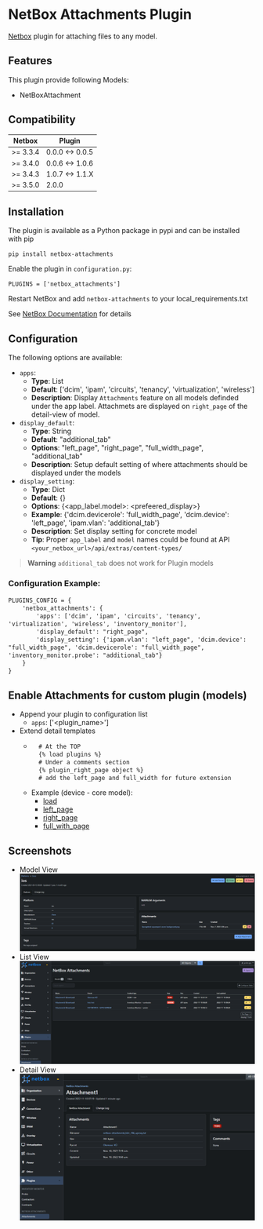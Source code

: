 # NetBox Attachments Plugin

[Netbox](https://github.com/netbox-community/netbox) plugin for attaching files to any model.

## Features

This plugin provide following Models:

- NetBoxAttachment

## Compatibility

| Netbox   | Plugin          |
| -------- | --------------- |
| >= 3.3.4 | 0.0.0 <-> 0.0.5 |
| >= 3.4.0 | 0.0.6 <-> 1.0.6 |
| >= 3.4.3 | 1.0.7 <-> 1.1.X |
| >= 3.5.0 | 2.0.0           |

## Installation

The plugin is available as a Python package in pypi and can be installed with pip

```
pip install netbox-attachments
```

Enable the plugin in `configuration.py`:

```
PLUGINS = ['netbox_attachments']
```

Restart NetBox and add `netbox-attachments` to your local_requirements.txt

See [NetBox Documentation](https://docs.netbox.dev/en/stable/plugins/#installing-plugins) for details

## Configuration

The following options are available:

- `apps`:
  - **Type**: List
  - **Default**: ['dcim', 'ipam', 'circuits', 'tenancy', 'virtualization', 'wireless']
  - **Description**: Display `Attachments` feature on all models definded under the app label. Attachmets are displayed on `right_page` of the detail-view of model.
- `display_default`:
  - **Type**: String
  - **Default**: "additional_tab"
  - **Options**: "left_page", "right_page", "full_width_page", "additional_tab"
  - **Description**: Setup default setting of where attachments should be displayed under the models
- `display_setting`:
  - **Type**: Dict
  - **Default**: {}
  - **Options**: {<app_label.model>: <prefeered_display>}
  - **Example**: {'dcim.devicerole': 'full_width_page', 'dcim.device': 'left_page', 'ipam.vlan': 'additional_tab'}
  - **Description**: Set display setting for concrete model
  - **Tip**: Proper `app_label` and `model` names could be found at API `<your_netbox_url>/api/extras/content-types/`

> **Warning**
> `additional_tab` does not work for Plugin models

### Configuration Example:

```
PLUGINS_CONFIG = {
    'netbox_attachments': {
        'apps': ['dcim', 'ipam', 'circuits', 'tenancy', 'virtualization', 'wireless', 'inventory_monitor'],
        'display_default': "right_page",
        'display_setting': {'ipam.vlan': "left_page", 'dcim.device': "full_width_page", 'dcim.devicerole': "full_width_page", 'inventory_monitor.probe': "additional_tab"}
    }
}
```

## Enable Attachments for custom plugin (models)

- Append your plugin to configuration list
  - `apps`: ['<plugin_name>']
- Extend detail templates
  - ```
      # At the TOP
      {% load plugins %}
      # Under a comments section
      {% plugin_right_page object %}
      # add the left_page and full_width for future extension
    ```
  * Example (device - core model):
    - [load](https://github.com/netbox-community/netbox/blob/c1b7f09530f0293d0f053b8930539b1d174cd03b/netbox/templates/dcim/device.html#L6)
    - [left_page](https://github.com/netbox-community/netbox/blob/c1b7f09530f0293d0f053b8930539b1d174cd03b/netbox/templates/dcim/device.html#L149)
    - [right_page](https://github.com/netbox-community/netbox/blob/c1b7f09530f0293d0f053b8930539b1d174cd03b/netbox/templates/dcim/device.html#L288)
    - [full_with_page](https://github.com/netbox-community/netbox/blob/c1b7f09530f0293d0f053b8930539b1d174cd03b/netbox/templates/dcim/device.html#L293)

## Screenshots

- Model View
  ![Platform attachments](docs/img/platform.png)
- List View
  ![List View](docs/img/list.PNG)
- Detail View
  ![Detail View](docs/img/detail.PNG)

